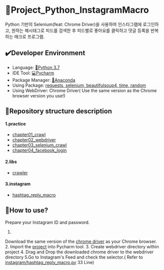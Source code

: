 # :game_die:Project_Python_InstagramMacro

Python 기반의 Selenium(feat: Chrome Driver)을 사용하여 인스타그램에 로그인하고, 원하는 해시태그로 피드를 검색한 후 피드별로 좋아요를 클릭하고 댓글 등록을 반복하는 매크로 프로그램.

## :heavy_check_mark:Developer Environment

  - Language: [:crocodile:Python 3.7](https://www.python.org/)
  - IDE Tool: [:computer:Pycharm](https://www.jetbrains.com/ko-kr/pycharm/download/#section=windows)
  - Package Manager: [:snake:Anaconda](https://www.anaconda.com/)
  - Using Package: [requests, selenium, beautifulsoup4, time, random](https://anaconda.org/)
  - Using WebDriver: Chrome Driver(
Use the same version as the Chrome browser version you use!)

## :floppy_disk:Repository structure description
#### 1.practice
  - [chapter01_crawl](https://github.com/ChoLong02/Project_Python_InstagramMacro/blob/master/practice/chapter01_crawl.py)
  - [chapter02_webdriver](https://github.com/ChoLong02/Project_Python_InstagramMacro/blob/master/practice/chapter02_webdriver.py)
  - [chapter03_selenium_crawl](https://github.com/ChoLong02/Project_Python_InstagramMacro/blob/master/practice/chapter03_selenium_crawl.py)
  - [chapter04_facebook_login](https://github.com/ChoLong02/Project_Python_InstagramMacro/blob/master/practice/chapter04_facebook_login.py)
#### 2.libs
  - [crawler](https://github.com/ChoLong02/Project_Python_InstagramMacro/blob/master/libs/crawler.py)
#### 3.instagram
  - [hashtag_reply_macro](https://github.com/ChoLong02/Project_Python_InstagramMacro/blob/master/instagram/hashtag_reply_macro.py)

## :speech_balloon:How to use?

Prepare your Instagram ID and password.

  1.
Download the same version of the [chrome driver](https://chromedriver.chromium.org/downloads) as your Chrome browser.
  2.
Import the [project](https://github.com/ChoLong02/Project_Python_InstagramMacro) into Pycharm tool.
  3.
Create webdriver directory within project
  4.
Drag and Drop the downloaded chrome driver to the webdriver directory
  5.Go to Instagram's Feed and check the selector.(
Refer to [instagram/hashtag_reply_macro.py](https://github.com/ChoLong02/Project_Python_InstagramMacro/blob/master/instagram/hashtag_reply_macro.py) 33 Line)
